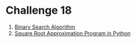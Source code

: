 # Challenge 18

1. [Binary Search Algorithm](https://gist.github.com/techsnap/a61fbdaab06f349f47ed4ccf5bb3b582)
2. [Square Root Approximation Program in Python](https://gist.github.com/techsnap/43fb59eab7fc6c3908bef01c61f4c0c9)